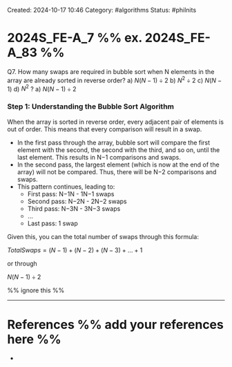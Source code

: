 Created: 2024-10-17 10:46
Category:  #algorithms
Status: #philnits



# 2024S_FE-A_7 %% ex. 2024S_FE-A_83 %%

Q7. How many swaps are required in bubble sort when N elements in the array are already sorted in reverse order?
a) $N(N-1) ÷ 2$
b) $N^2  ÷  2$
c) $N(N-1)$
d) $N^2$
?
a) $N(N-1) ÷ 2$
### Step 1: Understanding the Bubble Sort Algorithm


When the array is sorted in reverse order, every adjacent pair of elements is out of order. This means that every comparison will result in a swap.

- In the first pass through the array, bubble sort will compare the first element with the second, the second with the third, and so on, until the last element. This results in N−1 comparisons and swaps.
- In the second pass, the largest element (which is now at the end of the array) will not be compared. Thus, there will be N−2 comparisons and swaps.
- This pattern continues, leading to:
    - First pass: N−1N - 1N−1 swaps
    - Second pass: N−2N - 2N−2 swaps
    - Third pass: N−3N - 3N−3 swaps
    - ...
    - Last pass: 1 swap

Given this, you can the total number of swaps through this formula:

$Total Swaps=(N−1)+(N−2)+(N−3)+…+1$

or through

$N(N-1) ÷ 2$

%% ignore this %%

---









# References %% add your references here %%
- 